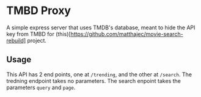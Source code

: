 # TMBD Proxy
A simple express server that uses TMDB's database, meant to hide the API key from TMBD for (this)[https://github.com/matthajec/movie-search-rebuild] project.


## Usage
This API has 2 end points, one at ```/trending```, and the other at ```/search```. The tredning endpoint takes no parameters. The search enpoint takes the parameters ```query``` and ```page```. 
